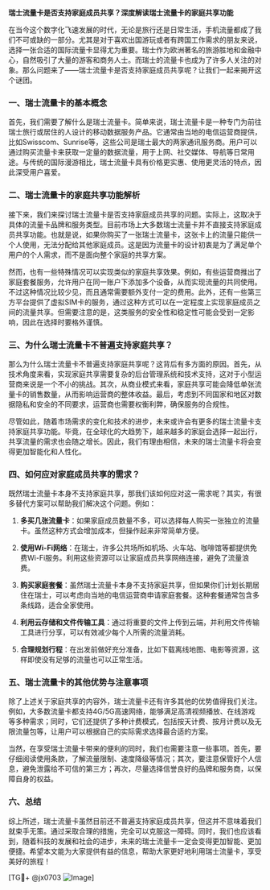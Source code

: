 **瑞士流量卡是否支持家庭成员共享？深度解读瑞士流量卡的家庭共享功能**

在当今这个数字化飞速发展的时代，无论是旅行还是日常生活，手机流量都成了我们不可或缺的一部分。尤其是对于喜欢出国游玩或者有跨国工作需求的朋友来说，选择一张合适的国际流量卡显得尤为重要。瑞士作为欧洲著名的旅游胜地和金融中心，自然吸引了大量的游客和商务人士。而瑞士的流量卡也成为了许多人关注的对象。那么问题来了——瑞士流量卡是否支持家庭成员共享呢？让我们一起来揭开这个谜团。

### 一、瑞士流量卡的基本概念

首先，我们需要了解什么是瑞士流量卡。简单来说，瑞士流量卡是一种专门为前往瑞士旅行或居住的人设计的移动数据服务产品。它通常由当地的电信运营商提供，比如Swisscom、Sunrise等，这些公司是瑞士最大的两家通讯服务商。用户可以通过购买流量卡来获取一定量的数据流量，用于上网、社交媒体、导航等日常用途。与传统的国际漫游相比，瑞士流量卡具有价格更实惠、使用更灵活的特点，因此深受用户喜爱。

### 二、瑞士流量卡的家庭共享功能解析

接下来，我们来探讨瑞士流量卡是否支持家庭成员共享的问题。实际上，这取决于具体的流量卡品牌和服务类型。目前市场上大多数瑞士流量卡并不直接支持家庭成员共享功能。也就是说，如果你购买了一张瑞士流量卡，这张卡上的流量只能供一个人使用，无法分配给其他家庭成员。这是因为流量卡的设计初衷是为了满足单个用户的个人需求，而不是面向整个家庭的共享方案。

然而，也有一些特殊情况可以实现类似的家庭共享效果。例如，有些运营商推出了家庭套餐服务，允许用户在同一账户下添加多个设备，从而实现流量的共同使用。不过这种情况比较少见，而且通常需要额外支付一定的费用。此外，还有一些第三方平台提供了虚拟SIM卡的服务，通过这种方式可以在一定程度上实现家庭成员之间的流量共享。但需要注意的是，这类服务的安全性和稳定性可能会受到一定影响，因此在选择时要格外谨慎。

### 三、为什么瑞士流量卡不普遍支持家庭共享？

那么为什么瑞士流量卡不普遍支持家庭共享呢？这背后有多方面的原因。首先，从技术角度来看，实现家庭共享需要复杂的后台管理系统和技术支持，这对于小型运营商来说是一个不小的挑战。其次，从商业模式来看，家庭共享可能会降低单张流量卡的销售数量，从而影响运营商的整体收益。最后，考虑到不同国家和地区对数据隐私和安全的不同要求，运营商也需要权衡利弊，确保服务的合规性。

尽管如此，随着市场需求的变化和技术的进步，未来或许会有更多的瑞士流量卡支持家庭共享功能。毕竟，在全球化的大趋势下，越来越多的家庭会选择一起出行，共享流量的需求也会随之增长。因此，我们有理由相信，未来的瑞士流量卡将会变得更加智能化和人性化。

### 四、如何应对家庭成员共享的需求？

既然瑞士流量卡本身不支持家庭共享，那我们该如何应对这一需求呢？其实，有很多替代方案可以帮助我们解决这个问题。例如：

1. **多买几张流量卡**：如果家庭成员数量不多，可以选择每人购买一张独立的流量卡。虽然这种方式会增加成本，但操作起来非常简单方便。
   
2. **使用Wi-Fi网络**：在瑞士，许多公共场所如机场、火车站、咖啡馆等都提供免费Wi-Fi服务。利用这些资源可以让家庭成员共享网络连接，避免了流量浪费。

3. **购买家庭套餐**：虽然瑞士流量卡本身不支持家庭共享，但如果你们计划长期居住在瑞士，可以考虑向当地的电信运营商申请家庭套餐。这种套餐通常包含多条线路，适合全家使用。

4. **利用云存储和文件传输工具**：通过将重要的文件上传到云端，并利用文件传输工具进行分享，可以有效减少每个人所需的流量消耗。

5. **合理规划行程**：在出发前做好充分准备，比如下载离线地图、电影等资源，这样即使没有足够的流量也可以正常生活。

### 五、瑞士流量卡的其他优势与注意事项

除了上述关于家庭共享的内容外，瑞士流量卡还有许多其他的优势值得我们关注。例如，大多数流量卡都支持4G/5G高速网络，能够满足高清视频播放、在线游戏等多种需求；同时，它们还提供了多种计费模式，包括按天计费、按月计费以及无限流量包等，让用户可以根据自己的实际需求选择最合适的方案。

当然，在享受瑞士流量卡带来的便利的同时，我们也需要注意一些事项。首先，要仔细阅读使用条款，了解流量限制、速度降级等情况；其次，要注意保管好个人信息，避免泄露给不可信的第三方；再次，尽量选择信誉良好的品牌和服务商，以保障自身的权益。

### 六、总结

综上所述，瑞士流量卡虽然目前还不普遍支持家庭成员共享，但这并不意味着我们就束手无策。通过采取合理的措施，完全可以克服这一障碍。同时，我们也应该看到，随着科技的发展和社会的进步，未来的瑞士流量卡一定会变得更加智能、更加便捷。希望本文能为大家提供有益的信息，帮助大家更好地利用瑞士流量卡，享受美好的旅程！

[TG💪+ @jx0703 ![Image](https://github.com/user-attachments/assets/dbca1d08-cadb-493c-b0ec-ad6f7a83f270)]
